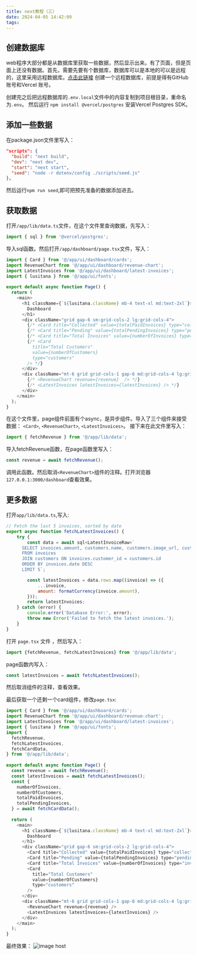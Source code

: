 ```yaml
---
title: next教程（三）
date: 2024-04-05 14:42:09
tags:
---
```

## 创建数据库
web程序大部分都是从数据库里获取一些数据，然后显示出来。有了页面，但是页面上还没有数据。首先，需要先要有个数据库，数据库可以是本地的可以是远程的，这里采用远程数据库。[点击此链接](https://nextjs.org/learn/dashboard-app/setting-up-your-database) 创建一个远程数据库，前提是得有GitHub账号和Vercel 账号。

创建完之后把远程数据库的`.env.local`文件中的内容复制到项目根目录，重命名为`.env`。
然后运行 `npm install @vercel/postgres` 安装Vercel Postgres SDK。

## 添加一些数据
在package.json文件里写入：
```json
"scripts": {
  "build": "next build",
  "dev": "next dev",
  "start": "next start",
  "seed": "node -r dotenv/config ./scripts/seed.js"
},
```
然后运行`npm run seed`,即可把预先准备的数据添加进去。

## 获取数据
打开`/app/lib/data.ts`文件，在这个文件里查询数据，先写入：
```javascript
import { sql } from '@vercel/postgres';
```
导入sql函数。然后打开`/app/dashboard/page.tsx`文件，写入：
```javascript
import { Card } from '@/app/ui/dashboard/cards';
import RevenueChart from '@/app/ui/dashboard/revenue-chart';
import LatestInvoices from '@/app/ui/dashboard/latest-invoices';
import { lusitana } from '@/app/ui/fonts';
 
export default async function Page() {
  return (
    <main>
      <h1 className={`${lusitana.className} mb-4 text-xl md:text-2xl`}>
        Dashboard
      </h1>
      <div className="grid gap-6 sm:grid-cols-2 lg:grid-cols-4">
        {/* <Card title="Collected" value={totalPaidInvoices} type="collected" /> */}
        {/* <Card title="Pending" value={totalPendingInvoices} type="pending" /> */}
        {/* <Card title="Total Invoices" value={numberOfInvoices} type="invoices" /> */}
        {/* <Card
          title="Total Customers"
          value={numberOfCustomers}
          type="customers"
        /> */}
      </div>
      <div className="mt-6 grid grid-cols-1 gap-6 md:grid-cols-4 lg:grid-cols-8">
        {/* <RevenueChart revenue={revenue}  /> */}
        {/* <LatestInvoices latestInvoices={latestInvoices} /> */}
      </div>
    </main>
  );
}
```
在这个文件里，page组件前面有个async，是异步组件。导入了三个组件来接受数据： `<Card>`, `<RevenueChart>`,  `<LatestInvoices>`。
接下来在此文件里写入：
```javascript
import { fetchRevenue } from '@/app/lib/data';
```
导入fetchRevenue函数，在page函数里写入：
```javascript
const revenue = await fetchRevenue();
```
调用此函数。然后取消`<RevenueChart>`组件的注释。打开浏览器`127.0.0.1:3000/dashboard`查看效果。

## 更多数据
打开`app/lib/data.ts`,写入:
```javascript
// Fetch the last 5 invoices, sorted by date
export async function fetchLatestInvoices() {
    try {
        const data = await sql<LatestInvoiceRaw>`
      SELECT invoices.amount, customers.name, customers.image_url, customers.email, invoices.id
      FROM invoices
      JOIN customers ON invoices.customer_id = customers.id
      ORDER BY invoices.date DESC
      LIMIT 5`;

        const latestInvoices = data.rows.map((invoice) => ({
            ...invoice,
            amount: formatCurrency(invoice.amount),
        }));
        return latestInvoices;
    } catch (error) {
        console.error('Database Error:', error);
        throw new Error('Failed to fetch the latest invoices.');
    }
}
```

打开 `page.tsx` 文件 ，然后写入：
```javascript
import {fetchRevenue, fetchLatestInvoices} from '@/app/lib/data';
```

page函数内写入：
```javascript
const latestInvoices = await fetchLatestInvoices();
```
然后取消组件的注释，查看效果。

最后获取一个还剩一个card组件，修改`page.tsx`:
```javascript
import { Card } from '@/app/ui/dashboard/cards';
import RevenueChart from '@/app/ui/dashboard/revenue-chart';
import LatestInvoices from '@/app/ui/dashboard/latest-invoices';
import { lusitana } from '@/app/ui/fonts';
import {
  fetchRevenue,
  fetchLatestInvoices,
  fetchCardData,
} from '@/app/lib/data';
 
export default async function Page() {
  const revenue = await fetchRevenue();
  const latestInvoices = await fetchLatestInvoices();
  const {
    numberOfInvoices,
    numberOfCustomers,
    totalPaidInvoices,
    totalPendingInvoices,
  } = await fetchCardData();
 
  return (
    <main>
      <h1 className={`${lusitana.className} mb-4 text-xl md:text-2xl`}>
        Dashboard
      </h1>
      <div className="grid gap-6 sm:grid-cols-2 lg:grid-cols-4">
        <Card title="Collected" value={totalPaidInvoices} type="collected" />
        <Card title="Pending" value={totalPendingInvoices} type="pending" />
        <Card title="Total Invoices" value={numberOfInvoices} type="invoices" />
        <Card
          title="Total Customers"
          value={numberOfCustomers}
          type="customers"
        />
      </div>
      <div className="mt-6 grid grid-cols-1 gap-6 md:grid-cols-4 lg:grid-cols-8">
        <RevenueChart revenue={revenue} />
        <LatestInvoices latestInvoices={latestInvoices} />
      </div>
    </main>
  );
}
```

最终效果：
<img src="https://images2.imgbox.com/5e/2a/BxQ7rWhj_o.png" alt="image host"/>